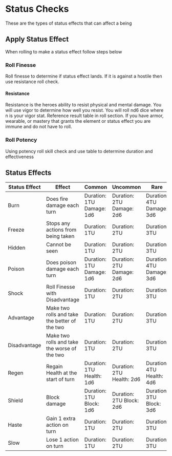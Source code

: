 # Status Checks

These are the types of status effects that can affect a being

## Apply Status Effect

When rolling to make a status effect follow steps below

### Roll Finesse

Roll finesse to determine if status effect lands. If it is against a hostile then use resistance roll check.

#### Resistance

Resistance is the heroes ability to resist physical and mental damage. You will use vigor to determine how well you resist. You will roll nd6 dice where n is your vigor stat. Reference result table in roll section. If you have armor, wearable, or mastery that grants the element or status effect you are immune and do not have to roll.

### Roll Potency

Using potency roll skill check and use table to determine duration and effectiveness

## Status Effects

| Status Effect | Effect                                        | Common                    | Uncommon                  | Rare                      | Legendary                 |
| ------------- | --------------------------------------------- | ------------------------- | ------------------------- | ------------------------- | ------------------------- |
| Burn          | Does fire damage each turn                    | Duration: 1TU Damage: 1d6 | Duration: 2TU Damage: 2d6 | Duration: 4TU Damage: 3d6 | Duration: 5TU Damage: 5d6 |
| Freeze        | Stops any actions from being taken            | Duration: 1TU             | Duration: 2TU             | Duration: 3TU             | Duration: 4TU             |
| Hidden        | Cannot be seen                                | Duration: 1TU             | Duration: 2TU             | Duration: 3TU             | Duration: 6TU             |
| Poison        | Does poison damage each turn                  | Duration: 1TU Damage: 1d6 | Duration: 2TU Damage: 2d6 | Duration: 4TU Damage: 3d6 | Duration: 5TU Damage: 5d6 |
| Shock         | Roll Finesse with Disadvantage                | Duration: 1TU             | Duration: 2TU             | Duration: 3TU             | Duration: 6TU             |
| Advantage     | Make two rolls and take the better of the two | Duration: 1TU             | Duration: 2TU             | Duration: 3TU             | Duration: 4TU             |
| Disadvantage  | Make two rolls and take the worse of the two  | Duration: 1TU             | Duration: 2TU             | Duration: 3TU             | Duration: 4TU             |
| Regen         | Regain Health at the start of turn            | Duration: 1TU Health: 1d6 | Duration: 2TU Health: 2d6 | Duration: 4TU Health: 4d6 | Duration: 5TU Health: 6d6 |
| Shield        | Block damage                                  | Duration: 1TU Block: 1d6  | Duration: 2TU Block: 2d6  | Duration: 3TU Block: 3d6  | Duration: 3TU Block: 4d6  |
| Haste         | Gain 1 extra action on turn                   | Duration: 1TU             | Duration: 2TU             | Duration: 3TU             | Duration: 6TU             |
| Slow          | Lose 1 action on turn                         | Duration: 1TU             | Duration: 2TU             | Duration: 3TU             | Duration: 6TU             |
